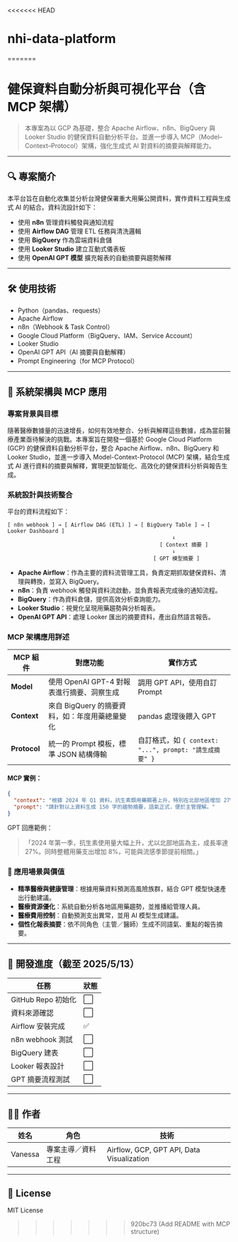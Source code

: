 <<<<<<< HEAD
# nhi-data-platform
=======
# 健保資料自動分析與可視化平台（含 MCP 架構）

> 本專案為以 GCP 為基礎，整合 Apache Airflow、n8n、BigQuery 與 Looker Studio 的健保資料自動分析平台。並進一步導入 MCP（Model–Context–Protocol）架構，強化生成式 AI 對資料的摘要與解釋能力。

---

## 🔍 專案簡介

本平台旨在自動化收集並分析台灣健保署重大用藥公開資料，實作資料工程與生成式 AI 的結合。資料流設計如下：

* 使用 **n8n** 管理資料觸發與通知流程
* 使用 **Airflow DAG** 管理 ETL 任務與清洗邏輯
* 使用 **BigQuery** 作為雲端資料倉儲
* 使用 **Looker Studio** 建立互動式儀表板
* 使用 **OpenAI GPT 模型** 擴充報表的自動摘要與趨勢解釋

---

## 🛠️ 使用技術

* Python（pandas、requests）
* Apache Airflow
* n8n（Webhook & Task Control）
* Google Cloud Platform（BigQuery、IAM、Service Account）
* Looker Studio
* OpenAI GPT API（AI 摘要與自動解釋）
* Prompt Engineering（for MCP Protocol）

---

## 🧱 系統架構與 MCP 應用

### 專案背景與目標

隨著醫療數據量的迅速增長，如何有效地整合、分析與解釋這些數據，成為當前醫療產業亟待解決的挑戰。本專案旨在開發一個基於 Google Cloud Platform (GCP) 的健保資料自動分析平台，整合 Apache Airflow、n8n、BigQuery 和 Looker Studio，並進一步導入 Model-Context-Protocol (MCP) 架構，結合生成式 AI 進行資料的摘要與解釋，實現更加智能化、高效化的健保資料分析與報告生成。

### 系統設計與技術整合

平台的資料流程如下：

```
[ n8n webhook ] → [ Airflow DAG (ETL) ] → [ BigQuery Table ] → [ Looker Dashboard ]
                                                    ↓
                                                [ Context 摘要 ]
                                                    ↓
                                              [ GPT 模型摘要 ]
```

* **Apache Airflow**：作為主要的資料流管理工具，負責定期抓取健保資料、清理與轉換，並寫入 BigQuery。
* **n8n**：負責 webhook 觸發與資料流啟動，並負責報表完成後的通知流程。
* **BigQuery**：作為資料倉儲，提供高效分析查詢能力。
* **Looker Studio**：視覺化呈現用藥趨勢與分析報表。
* **OpenAI GPT API**：處理 Looker 匯出的摘要資料，產出自然語言報告。

### MCP 架構應用詳述

| MCP 組件       | 對應功能                         | 實作方式                                         |
| ------------ | ---------------------------- | -------------------------------------------- |
| **Model**    | 使用 OpenAI GPT-4 對報表進行摘要、洞察生成 | 調用 GPT API，使用自訂 Prompt                       |
| **Context**  | 來自 BigQuery 的摘要資料，如：年度用藥總量變化 | pandas 處理後餵入 GPT                             |
| **Protocol** | 統一的 Prompt 模板，標準 JSON 結構傳輸   | 自訂格式，如 `{ context: "...", prompt: "請生成摘要" }` |

#### MCP 實例：

```json
{
  "context": "根據 2024 年 Q1 資料，抗生素類用藥顯著上升，特別在北部地區增加 27%。整體用藥支出提高 8%。",
  "prompt": "請針對以上資料生成 150 字的趨勢摘要，語氣正式，便於主管理解。"
}
```

GPT 回應範例：

> 「2024 年第一季，抗生素使用量大幅上升，尤以北部地區為主，成長率達 27%。同時整體用藥支出增加 8%，可能與流感季節提前相關。」

### 📌 應用場景與價值

* **精準醫療與健康管理**：根據用藥資料預測高風險族群，結合 GPT 模型快速產出行動建議。
* **醫療資源優化**：系統自動分析各地區用藥趨勢，並推播給管理人員。
* **醫療費用控制**：自動預測支出異常，並用 AI 模型生成建議。
* **個性化報表摘要**：依不同角色（主管／醫師）生成不同語氣、重點的報告摘要。

---

## 📅 開發進度（截至 2025/5/13）

| 任務              | 狀態 |
| --------------- | -- |
| GitHub Repo 初始化 | ⬜  |
| 資料來源確認          | ⬜  |
| Airflow 安裝完成    | ✅  |
| n8n webhook 測試  | ⬜  |
| BigQuery 建表     | ⬜  |
| Looker 報表設計     | ⬜  |
| GPT 摘要流程測試      | ⬜  |

---

## 👩‍💻 作者

| 姓名      | 角色        | 技術                                        |
| ------- | --------- | ----------------------------------------- |
| Vanessa | 專案主導／資料工程 | Airflow, GCP, GPT API, Data Visualization |

---

## 📄 License

MIT License
>>>>>>> 920bc73 (Add README with MCP structure)
